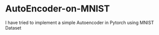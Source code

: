 # AutoEncoder-on-MNIST
I have tried to implement a simple Autoencoder in Pytorch using MNIST Dataset

